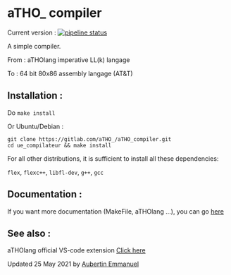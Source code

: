 
# aTHO_ compiler

Current version : [![pipeline status](https://gitlab.com/aTHO_/ue_compilateur/badges/master/pipeline.svg)](https://gitlab.com/aTHO_/ue_compilateur/-/commits/master)

A simple compiler. 

From : aTHOlang imperative LL(k) langage

To : 64 bit 80x86 assembly langage (AT&T)

## Installation :

Do `make install`

Or Ubuntu/Debian :

```
git clone https://gitlab.com/aTHO_/aTHO_compiler.git
cd ue_compilateur && make install
```

For all other distributions, it is sufficient to install all these dependencies:

`flex`, `flexc++`, `libfl-dev`, `g++`, `gcc`

## Documentation :

If you want more documentation (MakeFile, aTHOlang ...), you can go [here](https://gitlab.com/aTHO_/ue_compilateur/-/wikis/home)

## See also :

aTHOlang official VS-code extension [Click here](https://marketplace.visualstudio.com/items?itemName=aTHO.atholang&ssr=false#overview)

Updated 25 May 2021 by [Aubertin Emmanuel](https://www.linkedin.com/in/emmanuel-aubertin/)